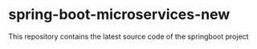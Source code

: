 # spring-boot-microservices-new
This repository contains the latest source code of the springboot project
